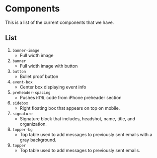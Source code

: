 # Components

This is a list of the current components that we have.

## List

1. `banner-image`
   - Full width image
2. `banner`
   - Full width image with button
3. `button`
   - Bullet proof button
4. `event-box`
   - Center box displaying event info
5. `preheader-spacing`
   - Pushes `HTML` code from iPhone preheader section
6. `sidebox`
   - Right floating box that appears on top on mobile.
7. `signature`
   - Signature block that includes, headshot, name, title, and organization.
8. `topper-bg`
   - Top table used to add messages to previously sent emails with a gray background.
9. `topper`
   - Top table used to add messages to previously sent emails.
